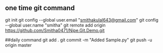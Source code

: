 ## one time git command
git init
git config --global user.email "smithakulal643@gmail.com"
git config --global user.name "smitha"
git remote add origin https://github.com/Smitha0471/Nipe.Git.Demo.git

##daily command
git add .
git commit -m "Added Sample.py"
git push -u origin master